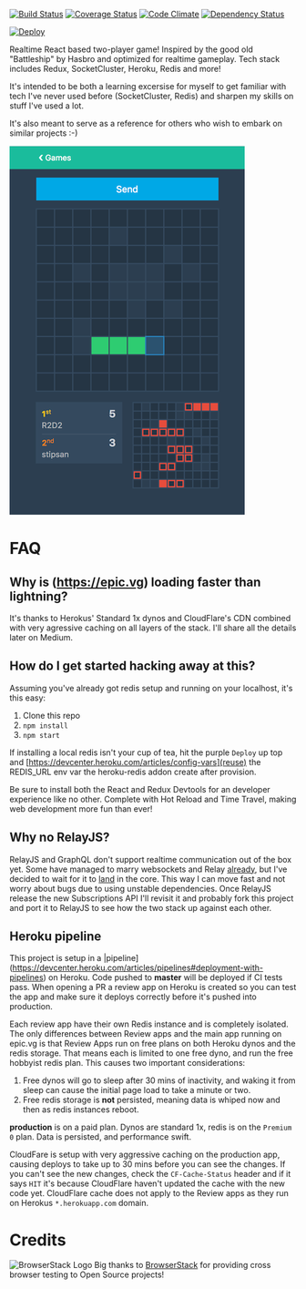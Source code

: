 [![Build Status](https://travis-ci.org/stipsan/epic.svg)](https://travis-ci.org/stipsan/epic)
[![Coverage Status](https://coveralls.io/repos/github/stipsan/epic/badge.svg?branch=master)](https://coveralls.io/github/stipsan/epic?branch=master)
[![Code Climate](https://codeclimate.com/github/stipsan/epic/badges/gpa.svg)](https://codeclimate.com/github/stipsan/epic)
[![Dependency Status](https://david-dm.org/stipsan/epic.svg)](https://david-dm.org/stipsan/epic)

[![Deploy](https://www.herokucdn.com/deploy/button.svg)](https://heroku.com/deploy)

Realtime React based two-player game! Inspired by the good old "Battleship" by Hasbro and optimized for realtime gameplay.
Tech stack includes Redux, SocketCluster, Heroku, Redis and more!

It's intended to be both a learning excersise for myself to get familiar with tech I've never used before (SocketCluster, Redis) and sharpen my skills on stuff I've used a lot.

It's also meant to serve as a reference for others who wish to embark on similar projects :-)

![Screenshot](screenshots/screenshot.png?)

# FAQ

## Why is (https://epic.vg) loading faster than lightning?

It's thanks to Herokus' Standard 1x dynos and CloudFlare's CDN combined with very agressive caching on all layers of the stack.
I'll share all the details later on Medium.

## How do I get started hacking away at this?

Assuming you've already got redis setup and running on your localhost, it's this easy:

1. Clone this repo
2. `npm install`
3. `npm start`

If installing a local redis isn't your cup of tea, hit the purple `Deploy` up top and [https://devcenter.heroku.com/articles/config-vars](reuse) the REDIS_URL env var the heroku-redis addon create after provision.

Be sure to install both the React and Redux Devtools for an developer experience like no other.
Complete with Hot Reload and Time Travel, making web development more fun than ever!

## Why no RelayJS?

RelayJS and GraphQL don't support realtime communication out of the box yet.
Some have managed to marry websockets and Relay [already](https://github.com/facebook/relay/issues/652#issuecomment-162299541), but I've decided to wait for it to [land](https://github.com/facebook/relay/issues/541) in the core.
This way I can move fast and not worry about bugs due to using unstable dependencies.
Once RelayJS release the new Subscriptions API I'll revisit it and probably fork this project and port it to RelayJS to see how the two stack up against each other.

## Heroku pipeline

This project is setup in a |pipeline](https://devcenter.heroku.com/articles/pipelines#deployment-with-pipelines) on Heroku.
Code pushed to **master** will be deployed if CI tests pass. When opening a PR a review app on Heroku is created so you can test the app and make sure it deploys correctly before it's pushed into production.

Each review app have their own Redis instance and is completely isolated.
The only differences between Review apps and the main app running on epic.vg is that Review Apps run on free plans on both Heroku dynos and the redis storage.
That means each is limited to one free dyno, and run the free hobbyist redis plan.
This causes two important considerations:
1. Free dynos will go to sleep after 30 mins of inactivity, and waking it from sleep can cause the initial page load to take a minute or two.
2. Free redis storage is **not** persisted, meaning data is whiped now and then as redis instances reboot.

**production** is on a paid plan. Dynos are standard 1x, redis is on the `Premium 0` plan.
Data is persisted, and performance swift.

CloudFare is setup with very aggressive caching on the production app, causing deploys to take up to 30 mins before you can see the changes.
If you can't see the new changes, check the `CF-Cache-Status` header and if it says `HIT` it's because CloudFlare haven't updated the cache with the new code yet.
CloudFlare cache does not apply to the Review apps as they run on Herokus `*.herokuapp.com` domain.

# Credits

![BrowserStack Logo](https://cdn.rawgit.com/stipsan/epic/master/assets/exports/vendor/browserstack.svg)
Big thanks to [BrowserStack](https://www.browserstack.com) for providing cross browser testing to Open Source projects!
